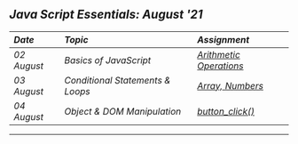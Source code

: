 ## _Java Script Essentials: August '21_
| _Date_ | _Topic_ | _Assignment_ |
| :----- | :------- | :-------- |
| _02 August_ |  _Basics of JavaScript_ | [_Arithmetic Operations_](Day%20%231) |
| _03 August_ |  _Conditional Statements & Loops_ | [_Array, Numbers_](Day%20%232) |
| _04 August_ |  _Object & DOM Manipulation_ | [_button_click()_](Day%20%233) |
---
